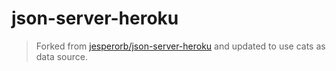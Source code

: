 # json-server-heroku

> Forked from [jesperorb/json-server-heroku](https://github.com/jesperorb/json-server-heroku) and updated to use cats as data source.
